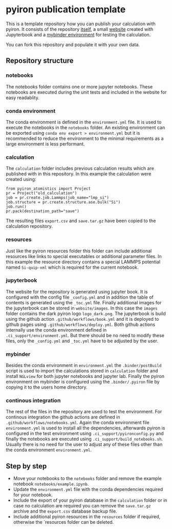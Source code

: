 # pyiron publication template
This is a template repository how you can publish your calculation with pyiron. It consists of the repository [itself](https://github.com/pyiron/pyiron-publication-template), a small [website](http://pyiron.org/pyiron-publication-template/) created with Jupyterbook and a [mybinder environment](https://mybinder.org/v2/gh/pyiron/pyiron-publication-template/HEAD?filepath=notebooks%2Fexample.ipynb) for testing the calculation. 

You can fork this repository and populate it with your own data.

## Repository structure 

### notebooks 
The notebooks folder contains one or more jupyter notebooks. These notebooks are executed during the unit tests and included in the website for easy readablity. 

### conda environment 
The conda environment is defined in the `environment.yml` file. It is used to execute the notebooks in the `notebooks` folder. An existing environment can be exported using `conda env export > environment.yml` but it is recommended to reduce the environment to the minimal requirements as a large environment is less performant. 

### calculation
The `calculation` folder includes previous calculation results which are published with in this repository. In this example the calculation were created using:

```
from pyiron_atomistics import Project
pr = Project("old_calculation")
job = pr.create.job.Lammps(job_name="lmp_si")
job.structure = pr.create.structure.ase.bulk("Si")
job.run()
pr.pack(destination_path="save")
```

The resulting files `export.csv` and `save.tar.gz` have been copied to the calculation repository.

### resources 
Just like the pyiron resources folder this folder can include additional resources like links to special executables or additional parameter files. In this example the resource directory contains a special LAMMPS potential named `Si-quip-xml` which is required for the current notebook. 

### jupyterbook 
The website for the repository is generated using jupyter book. It is configured with the config file `_config.yml` and in addition the table of contents is generated using the `_toc.yml` file. Finally additional images for the jupyterbook can be stored in `website/images`. In this case the `images` folder contains the dark pyiron logo `logo_dark.png`. The jupyterbook is build using the github action `.github/workflows/book.yml` and it is deployed to github pages using `.github/workflows/deploy.yml`. Both github actions internally use the conda environment defined in `.ci_support/environment.yml`. But there should be no need to modify these files, only the `_config.yml` and `_toc.yml` have to be adjusted by the user.

### mybinder
Besides the conda environment in `environment.yml` the `.binder/postBuild` script is used to import the calculations stored in `calculation` folder and install `NGLview` for both jupyter notebooks and jupyter lab. Finally the pyiron environment on mybinder is configured using the `.binder/.pyiron` file by copying it to the users home directory.

### continous integration 
The rest of the files in the repository are used to test the environment. For continous integration the github actions are defined in `.github/workflows/notebooks.yml`. Again the conda environment file `environment.yml` is used to install all the dependencies, afterwards pyiron is configured in the test environment using `.ci_support/pyironconfig.py` and finally the notebooks are executed using `.ci_support/build_notebooks.sh`. Usually there is no need for the user to adjust any of these files other than the conda environment `environment.yml`.

## Step by step
* Move your notebooks to the `notebooks` folder and remove the example notebook `notebooks/example.ipynb`.
* Update the `environment.yml` file with the conda dependencies required for your notebook. 
* Include the export of your pyiron database in the `calculation` folder or in case no calculation are required you can remove the `save.tar.gz` archive and the `export.csv` database backup file. 
* Include additional pyiron resources in the `resources` folder if required, otherwise the `resources folder can be deleted.
